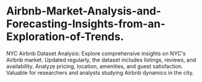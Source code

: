 # Airbnb-Market-Analysis-and-Forecasting-Insights-from-an-Exploration-of-Trends.
 NYC Airbnb Dataset Analysis: Explore comprehensive insights on NYC's Airbnb market. Updated regularly, the dataset includes listings, reviews, and availability. Analyze pricing, location, amenities, and guest satisfaction. Valuable for researchers and analysts studying Airbnb dynamics in the city.
